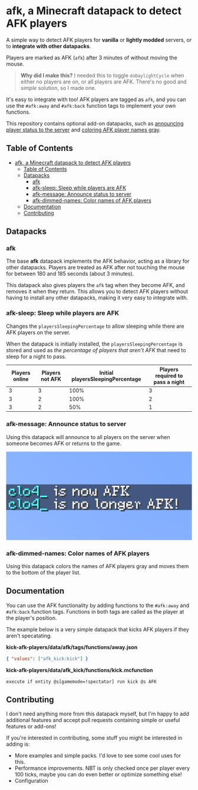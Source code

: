 # afk, a Minecraft datapack to detect AFK players

A simple way to detect AFK players for **vanilla** or **lightly modded**
servers, or to **integrate with other datapacks**.

Players are marked as AFK (`afk`) after 3 minutes of without moving the mouse.

> **Why did I make this?** I needed this to toggle `doDaylightCycle` when either
> no players are on, or all players are AFK. There's no good and _simple_
> solution, so I made one.

It's easy to integrate with too! AFK players are tagged as `afk`, and you can
use the `#afk:away` and `#afk:back` function tags to implement your own
functions.

This repository contains optional add-on datapacks, such as
[announcing player status to the server](#afk-announce-announce-status-to-server)
and [coloring AFK player names gray](#afk-team-color-names-of-afk-players).

## Table of Contents

- [afk, a Minecraft datapack to detect AFK players](#afk-a-minecraft-datapack-to-detect-afk-players)
  - [Table of Contents](#table-of-contents)
  - [Datapacks](#datapacks)
    - [afk](#afk)
    - [afk-sleep: Sleep while players are AFK](#afk-sleep-sleep-while-players-are-afk)
    - [afk-message: Announce status to server](#afk-message-announce-status-to-server)
    - [afk-dimmed-names: Color names of AFK players](#afk-dimmed-names-color-names-of-afk-players)
  - [Documentation](#documentation)
  - [Contributing](#contributing)

## Datapacks

### afk

The base **afk** datapack implements the AFK behavior, acting as a library for
other datapacks. Players are treated as AFK after not touching the mouse for
between 180 and 185 seconds (about 3 minutes).

This datapack also gives players the `afk` tag when they become AFK, and removes
it when they return. This allows you to detect AFK players without having to
install any other datapacks, making it very easy to integrate with.

### afk-sleep: Sleep while players are AFK

Changes the `playersSleepingPercentage` to allow sleeping while there are AFK
players on the server.

When the datapack is initially installed, the `playersSleepingPercentage` is
stored and used as _the percentage of players that aren't AFK_ that need to
sleep for a night to pass.

| Players online | Players not AFK | Initial playersSleepingPercentage | Players required to pass a night |
| -------------- | --------------- | --------------------------------- | -------------------------------- |
| 3              | 3               | 100%                              | 3                                |
| 3              | 2               | 100%                              | 2                                |
| 3              | 2               | 50%                               | 1                                |

### afk-message: Announce status to server

Using this datapack will announce to all players on the server when someone
becomes AFK or returns to the game.

![Two chat messages: "clo4_ is now AFK", and "clo4_ is no longer AFK!"](assets/afk-announce.png)

### afk-dimmed-names: Color names of AFK players

Using this datapack colors the names of AFK players gray and moves them to the
bottom of the player list.

## Documentation

You can use the AFK functionality by adding functions to the `#afk:away` and
`#afk:back` function tags. Functions in both tags are called as the player at
the player's position.

The example below is a very simple datapack that kicks AFK players if they
aren't specatating.

**kick-afk-players/data/afk/tags/functions/away.json**

```json
{ "values": ["afk_kick:kick"] }
```

**kick-afk-players/data/afk_kick/functions/kick.mcfunction**

```mcfunction
execute if entity @s[gamemode=!spectator] run kick @s AFK
```

## Contributing

I don't need anything more from this datapack myself, but I'm happy to add
additional features and accept pull requests containing simple or useful
features or add-ons!

If you're interested in contributing, some stuff you might be interested in
adding is:

- More examples and simple packs. I'd love to see some cool uses for this.
- Performance improvements. NBT is only checked once per player every 100 ticks,
  maybe you can do even better or optimize something else!
- Configuration
